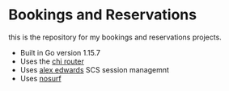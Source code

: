 # Bookings and Reservations

this is the repository for my bookings and reservations projects.

- Built in Go version 1.15.7
- Uses the [chi router](https://github.com/go-chi/chi)
- Uses [alex edwards](https://github.com/alexedwards/scs/v2)  SCS session managemnt
- Uses [nosurf](https://github.com/justinas/nosurf)